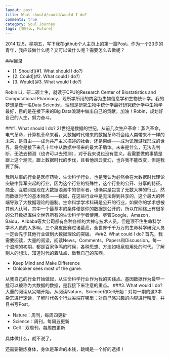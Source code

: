 ```yaml
---
layout: post
title: What should/could/would I do?
comments: true
category: Soul Journey
tags: [做什么, Future]
---
```


2014.12.5，星期五，写下我在github个人主页上的第一篇Post。作为一个23岁的青年，我应该做什么呢？又可以做什么呢？需要怎么去做呢？

<!-- more -->

###目录
<!-- MarkdownTOC depth=4 -->
- [1. Should](#1. What should I do?)
- [2. Could](#2. What could I do?)
- [3. Would](#3. What would I do?)
<!-- /MarkdownTOC -->

Robin Li，研二硕士生，就读于CPU的Research Center of Biostatistics and Computational Pharmacy，现所学所用的内容为生物信息学和生物统计学。我的梦想是做一名Data Scientist，理想是研究生物中统计学最好研究统计学中生物学最好，目的是在接下来的Big Data浪潮中做出自己的贡献。加油！Robin，规划好自己的人生，努力奋斗。

<a name="1. What should I do?" />
###1. What should I do?
21世纪是数据的世纪，从前几次生产革命：蒸汽革命，电气革命，计算机革命来看，大数据时代带来的数据革命将会给人类带来不一样的未来，是自由——成为共产主义描述的社会，还是束缚——成为饥饿游戏形成的世界，将会是接下来几十年中从数据中带来的最大矛盾体。未来是什么，无法去判断，无法去预测（也许可以去预测），对于我来说也没有意义。我需要做的事情是跟上这个潮流，跟上数据时代的步伐，且看他风云变幻，也许我不能改变，但是我要了解。

我所从事的行业是医疗药物、生命科学行业，也是我认为必然会在大数据时代理论突破中异军突起的行业，因为这个行业的特殊性，这个行业的公开、分享的特征。商业、互联网是现在大数据浪潮中的领军者，也确实是包含了无数大神的行业，然而数据时代的基本物质——数据，在这些行业中是无法得到共享的，这个最大的弊端导致了大数据理论的遏制。生命科学学术科研是公开的行业，如果你的学术想被其他人认可，其中一个最基本的条件便是你的数据是公开的，所以在网络上有很多的公开数据库供全世界所有的生命科学学者使用。尽管Google，Amazon，Baidu，Alibaba等大公司都有各种各样的大神与技术人员，但是顶不住生命科学学术人员的人多啊，三个臭皮匠赛过诸葛亮，全世界千千万万的生命科学研究人员一定会先于其他行业做到大数据理论的突破。
<a name="2. What could I do?" />
###2. What could I do?
首先，我需要阅读，大量的阅读，阅读News，Comments，Papers和Discussion。每一个浪潮的初期，都是百家争鸣的时候，各种思想、方法如喷泉般用处的时代。了解别人的想法，知道时代的着陆点，做我自己的东西。

* Keep Mind and Make Difference
* Onlooker sees most of the game. 

从我自己的行业开始做起，从生命科学行业作为我的实践点。基因数据作为最早一批可以被称为大数据的数据，是我接下来注意的重点。
<a name="3. What would I do?" />
###3. What would I do?
大量的阅读从尖端开始，从阅读Nature、Science和Cell开始：对每一期的这3本杂志进行速读，了解时代各个行业尖端在哪里；对自己感兴趣的内容进行精度，并且书写Post。

* Nature：周刊，每周四更新
* Science：周刊，每周五更新
* Cell：双周刊，每周四更新

具体做什么，就不说了。

还需要锻炼身体，身体是革命的本钱，跳绳是一个好的选择！